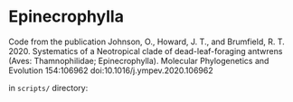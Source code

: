 # Epinecrophylla
Code from the publication Johnson, O., Howard, J. T., and Brumfield, R. T. 2020. Systematics of a Neotropical clade of dead-leaf-foraging antwrens (Aves: Thamnophilidae; Epinecrophylla). Molecular Phylogenetics and Evolution 154:106962 
doi:10.1016/j.ympev.2020.106962

in `scripts/` directory:

